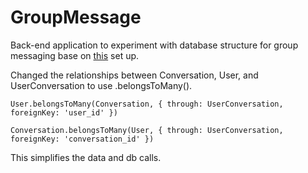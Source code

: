 # GroupMessage

Back-end application to experiment with database structure for group messaging base on [this](https://dev.to/yuesu/a-simple-database-modelling-for-a-web-based-messenger-with-sequelize-and-postgresdb-ch8) set up.

Changed the relationships between Conversation, User, and UserConversation to use .belongsToMany().

`User.belongsToMany(Conversation, {
    through: UserConversation,
    foreignKey: 'user_id'
})`


`Conversation.belongsToMany(User, {
    through: UserConversation,
    foreignKey: 'conversation_id'
})`

This simplifies the data and db calls.
